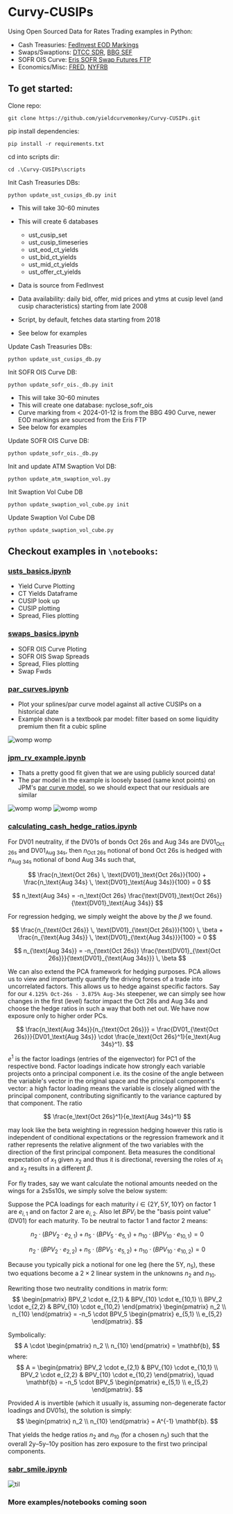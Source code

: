 # Curvy-CUSIPs

Using Open Sourced Data for Rates Trading examples in Python:

- Cash Treasuries: [FedInvest EOD Markings](https://www.treasurydirect.gov/GA-FI/FedInvest/selectSecurityPriceDate)
- Swaps/Swaptions: [DTCC SDR](https://pddata.dtcc.com/ppd/cftcdashboard), [BBG SEF](https://data.bloombergsef.com/)
- SOFR OIS Curve: [Eris SOFR Swap Futures FTP](https://files.erisfutures.com/ftp/)
- Economics/Misc: [FRED](https://fred.stlouisfed.org/), [NYFRB](https://markets.newyorkfed.org/static/docs/markets-api.html)

## To get started:

Clone repo:
```
git clone https://github.com/yieldcurvemonkey/Curvy-CUSIPs.git
```

pip install dependencies: 
```
pip install -r requirements.txt
```

cd into scripts dir:
```
cd .\Curvy-CUSIPs\scripts
```

Init Cash Treasuries DBs: 

```
python update_ust_cusips_db.py init
```

- This will take 30-60 minutes
- This will create 6 databases
    - ust_cusip_set
    - ust_cusip_timeseries
    - ust_eod_ct_yields
    - ust_bid_ct_yields
    - ust_mid_ct_yields
    - ust_offer_ct_yields

- Data is source from FedInvest
- Data availability: daily bid, offer, mid prices and ytms at cusip level (and cusip characteristics) starting from late 2008
- Script, by default, fetches data starting from 2018
- See below for examples

Update Cash Treasuries DBs: 

```
python update_ust_cusips_db.py
```

Init SOFR OIS Curve DB:

```
python update_sofr_ois._db.py init
```

- This will take 30-60 minutes
- This will create one database: nyclose_sofr_ois
- Curve marking from < 2024-01-12 is from the BBG 490 Curve, newer EOD markings are sourced from the Eris FTP
- See below for examples

Update SOFR OIS Curve DB:
```
python update_sofr_ois._db.py
```

Init and update ATM Swaption Vol DB:
```
python update_atm_swaption_vol.py
```

Init Swaption Vol Cube DB
```
python update_swaption_vol_cube.py init
```

Update Swaption Vol Cube DB
```
python update_swaption_vol_cube.py
```

## Checkout examples in `\notebooks`:

### [usts_basics.ipynb](https://github.com/yieldcurvemonkey/Curvy-CUSIPs/blob/main/notebooks/usts_basics.ipynb)
- Yield Curve Plotting
- CT Yields Dataframe
- CUSIP look up
- CUSIP plotting
- Spread, Flies plotting

### [swaps_basics.ipynb](https://github.com/yieldcurvemonkey/Curvy-CUSIPs/blob/main/notebooks/swaps_basics.ipynb)
- SOFR OIS Curve Ploting
- SOFR OIS Swap Spreads
- Spread, Flies plotting
- Swap Fwds

### [par_curves.ipynb](https://github.com/yieldcurvemonkey/Curvy-CUSIPs/blob/main/notebooks/par_curves.ipynb)
- Plot your splines/par curve model against all active CUSIPs on a historical date
- Example shown is a textbook par model: filter based on some liquidity premium then fit a cubic spline

![womp womp](./dump/Screenshot%202024-12-05%20221335.png)

### [jpm_rv_example.ipynb](https://github.com/yieldcurvemonkey/Curvy-CUSIPs/blob/main/notebooks/jpm_rv_example.ipynb)
- Thats a pretty good fit given that we are using publicly sourced data!
- The par model in the example is loosely based (same knot points) on JPM's [par curve model](https://github.com/yieldcurvemonkey/Curvy-CUSIPs/blob/main/research/Linear/JPM%20Rates%20Strategy%20The%20(par)%20curves%20they%20are%20a-changin%E2%80%99%20Making%20enhancements%20to%20our%20Treasury%20%26%20TIPS%20par%20curves.%20Tue%20Jul%2023%202024.pdf), so we should expect that our residuals are similar

![womp womp](./dump/Screenshot%202024-12-05%20225137.png)
![womp womp](./dump/Screenshot%202024-12-05%20224928.png)


### [calculating_cash_hedge_ratios.ipynb](https://github.com/yieldcurvemonkey/Curvy-CUSIPs/blob/main/notebooks/calculating_cash_hedge_ratios.ipynb)

For DV01 neutrality, if the DV01s of bonds $\text{Oct 26s}$ and $\text{Aug 34s}$ are $\text{DV01}_\text{Oct 26s}$ and $\text{DV01}_\text{Aug 34s}$, then $n_\text{Oct 26s}$ notional of bond $\text{Oct 26s}$ is hedged with $n_\text{Aug 34s}$ notional of bond $\text{Aug 34s}$ such that,

$$
\frac{n_\text{Oct 26s} \, \text{DV01}_\text{Oct 26s}}{100} + \frac{n_\text{Aug 34s} \, \text{DV01}_\text{Aug 34s}}{100} = 0
$$

$$
n_\text{Aug 34s} = -n_\text{Oct 26s} \frac{\text{DV01}_\text{Oct 26s}}{\text{DV01}_\text{Aug 34s}}
$$

For regression hedging, we simply weight the above by the $\beta$ we found.

$$
\frac{n_{\text{Oct 26s}} \, \text{DV01}_{\text{Oct 26s}}}{100} \, \beta + \frac{n_{\text{Aug 34s}} \, \text{DV01}_{\text{Aug 34s}}}{100} = 0
$$

$$
n_{\text{Aug 34s}} = -n_{\text{Oct 26s}} \frac{\text{DV01}_{\text{Oct 26s}}}{\text{DV01}_{\text{Aug 34s}}} \, \beta
$$

We can also extend the PCA framework for hedging purposes. PCA allows us to view and importantly quantify the driving forces of a trade into uncorrelated factors. This allows us to hedge against specific factors. Say for our `4.125% Oct-26s - 3.875% Aug-34s` steepener, we can simply see how changes in the first (level) factor impact the Oct 26s and Aug 34s and choose the hedge ratios in such a way that both net out. We have now exposure only to higher order PCs.

$$
\frac{n_\text{Aug 34s}}{n_{\text{Oct 26s}}} = \frac{DV01_{\text{Oct 26s}}}{DV01_\text{Aug 34s}} \cdot \frac{e_\text{Oct 26s}^1}{e_\text{Aug 34s}^1}.
$$

$e^1$ is the factor loadings (entries of the eigenvector) for PC1 of the respective bond. Factor loadings indicate how strongly each variable projects onto a principal component i.e. its the cosine of the angle between the variable's vector in the original space and the principal component's vector: a high factor loading means the variable is closely aligned with the principal component, contributing significantly to the variance captured by that component. The ratio 

$$
\frac{e_\text{Oct 26s}^1}{e_\text{Aug 34s}^1}
$$

may look like the beta weighting in regression hedging however this ratio is independent of conditional expectations or the regression framework and it rather represents the relative alignment of the two variables with the direction of the first principal component. Beta measures the conditional expectation of $x_1$ given $x_2$ and thus it is directional, reversing the roles of $x_1$ and $x_2$ results in a different $\beta$.

For fly trades, say we want calculate the notional amounts needed on the wings for a 2s5s10s, we simply solve the below system:

Suppose the PCA loadings for each maturity $i \in \{2Y, 5Y, 10Y\}$ on factor 1 are $e_{i,1}$ and on factor 2 are $e_{i,2}$. Also let $BPV_i$ be the "basis point value" (DV01) for each maturity. To be neutral to factor 1 and factor 2 means:

$$
n_2 \cdot (BPV_2 \cdot e_{2,1}) + n_5 \cdot (BPV_5 \cdot e_{5,1}) + n_{10} \cdot (BPV_{10} \cdot e_{10,1}) = 0
$$

$$
n_2 \cdot (BPV_2 \cdot e_{2,2}) + n_5 \cdot (BPV_5 \cdot e_{5,2}) + n_{10} \cdot (BPV_{10} \cdot e_{10,2}) = 0
$$

Because you typically pick a notional for one leg (here the 5Y, $n_5$), these two equations become a $2 \times 2$ linear system in the unknowns $n_2$ and $n_{10}$.

Rewriting those two neutrality conditions in matrix form:
$$
\begin{pmatrix}
BPV_2 \cdot e_{2,1} & BPV_{10} \cdot e_{10,1} \\
BPV_2 \cdot e_{2,2} & BPV_{10} \cdot e_{10,2}
\end{pmatrix}
\begin{pmatrix}
n_2 \\
n_{10}
\end{pmatrix}
= -n_5 \cdot BPV_5
\begin{pmatrix}
e_{5,1} \\
e_{5,2}
\end{pmatrix}.
$$

Symbolically:
$$
A \cdot 
\begin{pmatrix}
n_2 \\
n_{10}
\end{pmatrix}
= \mathbf{b},
$$
where:
$$
A = \begin{pmatrix}
BPV_2 \cdot e_{2,1} & BPV_{10} \cdot e_{10,1} \\
BPV_2 \cdot e_{2,2} & BPV_{10} \cdot e_{10,2}
\end{pmatrix}, 
\quad 
\mathbf{b} = -n_5 \cdot BPV_5
\begin{pmatrix}
e_{5,1} \\
e_{5,2}
\end{pmatrix}.
$$

Provided $A$ is invertible (which it usually is, assuming non-degenerate factor loadings and DV01s), the solution is simply:
$$
\begin{pmatrix}
n_2 \\
n_{10}
\end{pmatrix}
= A^{-1} \mathbf{b}.
$$

That yields the hedge ratios $n_2$ and $n_{10}$ (for a chosen $n_5$) such that the overall 2y–5y–10y position has zero exposure to the first two principal components.


### [sabr_smile.ipynb](https://github.com/yieldcurvemonkey/Curvy-CUSIPs/blob/main/notebooks/sabr_smile.ipynb)

![til](./dump/sabrsmileexample.gif)

### More examples/notebooks coming soon
